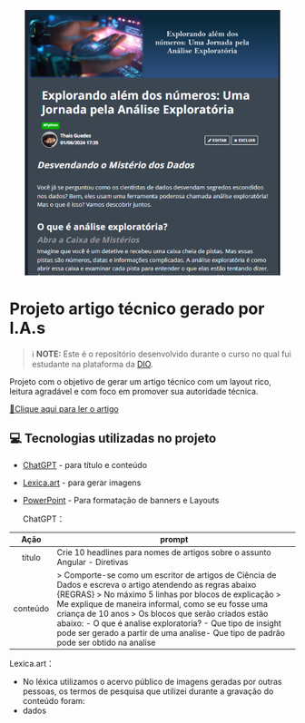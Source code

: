 <p align="center">
    <img width="450" src="image/simulacao.png"> 
</p>

# Projeto artigo técnico gerado por I.A.s


 > ℹ️ **NOTE:** Este é o repositório desenvolvido durante o curso no qual fui estudante na plataforma da [DIO](https://dio.me).

Projeto com o objetivo de gerar um artigo técnico com um layout rico, leitura agradável e com foco em promover sua autoridade técnica.

<a href="https://web.dio.me/articles/explorando-alem-dos-numeros-uma-jornada-pela-analise-exploratoria?back=%2Farticles&open-modal=true&page=1&order=oldest" title="View PDF now"> 📕Clique aqui para ler o artigo</a>

## 💻 Tecnologias utilizadas no projeto

- [ChatGPT](https://chat.openai.com/) - para título e conteúdo
- [Lexica.art](https://lexica.art/) - para gerar imagens
- [PowerPoint](https://www.microsoft.com/en/microsoft-365/powerpoint) - Para formatação de banners e Layouts

  ChatGPT：

|   Ação   | prompt                                                                                                                                                                                                                                                                         |
| :------: | ------------------------------------------------------------------------------------------------------------------------------------------------------------------------------------------------------------------------------------------------------------------------------ |
|  título  | Crie 10 headlines para nomes de artigos sobre o assunto Angular - Diretivas                                                                                                                                                                                                    |
| conteúdo | > Comporte-se como um escritor de artigos de Ciência de Dados e escreva o artigo atendendo as regras abaixo {REGRAS} > No máximo 5 linhas por blocos de explicação > Me explique de maneira informal, como se eu fosse uma criança de 10 anos > Os blocos que serão criados estão abaixo: - O que é analise exploratoria? - Que tipo de insight pode ser gerado a partir de uma analise- Que tipo de padrão pode ser obtido na analise |


Lexica.art：

- No léxica utilizamos o acervo público de imagens geradas por outras pessoas, os termos de pesquisa que utilizei durante a gravação do conteúdo foram:
- dados
